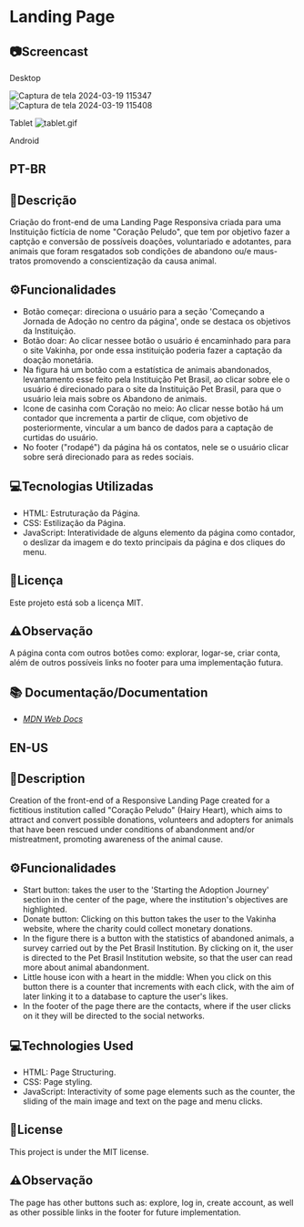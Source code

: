 
# Landing Page
## 📷Screencast

Desktop

![Captura de tela 2024-03-19 115347](https://github.com/CarolFerr/Projetos_Front-End/assets/114115953/441e871a-7c9d-4f4d-bb3e-bb728097b997)
![Captura de tela 2024-03-19 115408](https://github.com/CarolFerr/Projetos_Front-End/assets/114115953/3848dc3c-b246-473f-9e75-a89e81559c3d)

Tablet
![tablet.gif](https://github.com/CarolFerr/Projetos_Front-End/blob/main/Iniciante/landingPage/img/tablet.gif)

Android

## PT-BR

## 📝Descrição
Criação do front-end de uma Landing Page Responsiva criada para uma Instituição fictícia de nome "Coração Peludo", que tem por objetivo fazer a captção e conversão de possíveis doações, voluntariado e adotantes, para animais que foram resgatados sob condições de abandono ou/e maus-tratos promovendo a conscientização da causa animal.

## ⚙️Funcionalidades
- Botão começar: direciona o usuário para a seção 'Começando a Jornada de Adoção no centro da página', onde se destaca os objetivos da Instituição.
- Botão doar: Ao clicar nessee botão o usuário é encaminhado para para o site Vakinha, por onde essa instituição poderia fazer a captação da doação monetária.
- Na figura há um botão com a estatística de animais abandonados, levantamento esse feito pela Instituição Pet Brasil, ao clicar sobre ele o usuário é direcionado para o site da Instituição Pet Brasil, para que o usuário leia mais sobre os Abandono de animais.
- Icone de casinha com Coração no meio: Ao clicar nesse botão há um contador que incrementa a partir de clique, com objetivo de posteriormente, vincular a um banco de dados para a captação de curtidas do usuário.
- No footer ("rodapé") da página há os contatos, nele se o usuário clicar sobre será direcionado para as redes sociais.

## 💻Tecnologias Utilizadas
- HTML: Estruturação da Página.
- CSS: Estilização da Página.
- JavaScript: Interatividade de alguns elemento da página como contador, o deslizar da imagem e do texto principais da página e dos cliques do menu.

## 📜Licença
Este projeto está sob a licença MIT.

## ⚠️Observação
A página conta com outros botões como: explorar, logar-se, criar conta, além de outros possíveis links no footer para uma implementação futura. 

## 📚 Documentação/Documentation
- [*MDN Web Docs*](https://developer.mozilla.org/en-US/)

## EN-US
## 📝Description
Creation of the front-end of a Responsive Landing Page created for a fictitious institution called "Coração Peludo" (Hairy Heart), which aims to attract and convert possible donations, volunteers and adopters for animals that have been rescued under conditions of abandonment and/or mistreatment, promoting awareness of the animal cause.

## ⚙️Funcionalidades
- Start button: takes the user to the 'Starting the Adoption Journey' section in the center of the page, where the institution's objectives are highlighted.
- Donate button: Clicking on this button takes the user to the Vakinha website, where the charity could collect monetary donations.
- In the figure there is a button with the statistics of abandoned animals, a survey carried out by the Pet Brasil Institution. By clicking on it, the user is directed to the Pet Brasil Institution website, so that the user can read more about animal abandonment.
- Little house icon with a heart in the middle: When you click on this button there is a counter that increments with each click, with the aim of later linking it to a database to capture the user's likes.
- In the footer of the page there are the contacts, where if the user clicks on it they will be directed to the social networks.

## 💻Technologies Used
- HTML: Page Structuring.
- CSS: Page styling.
- JavaScript: Interactivity of some page elements such as the counter, the sliding of the main image and text on the page and menu clicks.

## 📜License
This project is under the MIT license.

## ⚠️Observação
The page has other buttons such as: explore, log in, create account, as well as other possible links in the footer for future implementation.







